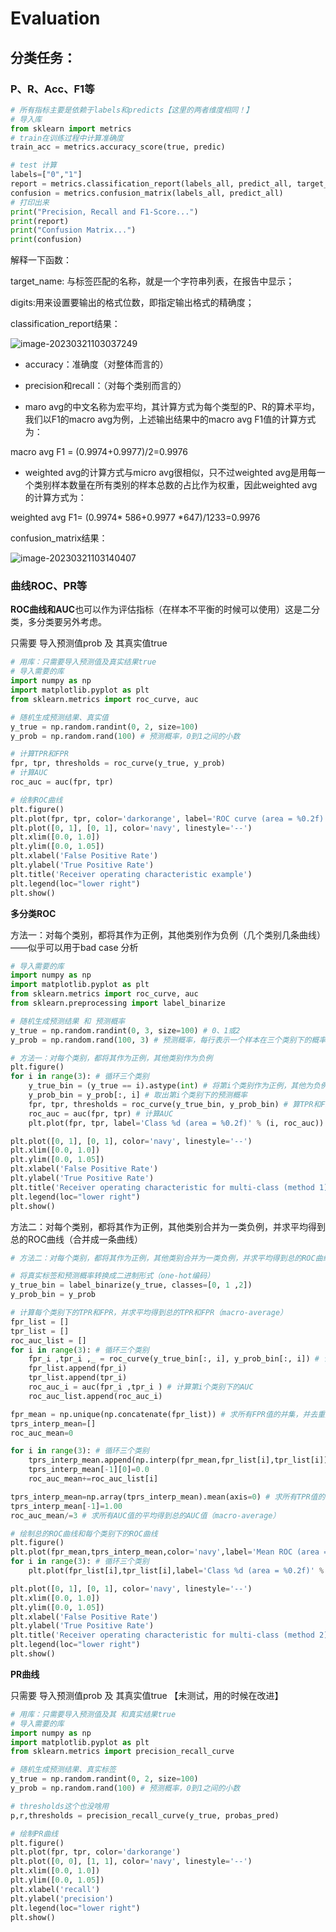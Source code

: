 #  Evaluation

## 分类任务：

###  P、R、Acc、F1等

~~~python
# 所有指标主要是依赖于labels和predicts【这里的两者维度相同！】
# 导入库
from sklearn import metrics 
# train在训练过程中计算准确度
train_acc = metrics.accuracy_score(true, predic) 

# test 计算
labels=["0","1"]
report = metrics.classification_report(labels_all, predict_all, target_names=labels, digits=4)
confusion = metrics.confusion_matrix(labels_all, predict_all)
# 打印出来
print("Precision, Recall and F1-Score...")
print(report)
print("Confusion Matrix...")
print(confusion)
~~~

解释一下函数：

 target_name: 与标签匹配的名称，就是一个字符串列表，在报告中显示；

 digits:用来设置要输出的格式位数，即指定输出格式的精确度；



classification_report结果：

![image-20230321103037249](C:\Users\ASUS\AppData\Roaming\Typora\typora-user-images\image-20230321103037249.png)

* accuracy：准确度（对整体而言的）

* precision和recall：（对每个类别而言的）
* maro avg的中文名称为宏平均，其计算方式为每个类型的P、R的算术平均，我们以F1的macro avg为例，上述输出结果中的macro avg F1值的计算方式为：

macro avg F1 = (0.9974+0.9977)/2=0.9976

* weighted avg的计算方式与micro avg很相似，只不过weighted avg是用每一个类别样本数量在所有类别的样本总数的占比作为权重，因此weighted avg的计算方式为：

weighted avg F1=  (0.9974* 586+0.9977 *647)/1233=0.9976

confusion_matrix结果：

![image-20230321103140407](C:\Users\ASUS\AppData\Roaming\Typora\typora-user-images\image-20230321103140407.png)



###  曲线ROC、PR等

**ROC曲线和AUC**也可以作为评估指标（在样本不平衡的时候可以使用）这是二分类，多分类要另外考虑。

只需要 导入预测值prob 及 其真实值true

~~~python
# 用库：只需要导入预测值及真实结果true
# 导入需要的库
import numpy as np
import matplotlib.pyplot as plt
from sklearn.metrics import roc_curve, auc

# 随机生成预测结果、真实值
y_true = np.random.randint(0, 2, size=100) 
y_prob = np.random.rand(100) # 预测概率，0到1之间的小数

# 计算TPR和FPR
fpr, tpr, thresholds = roc_curve(y_true, y_prob)
# 计算AUC
roc_auc = auc(fpr, tpr)

# 绘制ROC曲线
plt.figure()
plt.plot(fpr, tpr, color='darkorange', label='ROC curve (area = %0.2f)' % roc_auc)
plt.plot([0, 1], [0, 1], color='navy', linestyle='--')
plt.xlim([0.0, 1.0])
plt.ylim([0.0, 1.05])
plt.xlabel('False Positive Rate')
plt.ylabel('True Positive Rate')
plt.title('Receiver operating characteristic example')
plt.legend(loc="lower right")
plt.show()
~~~

**多分类ROC**

方法一：对每个类别，都将其作为正例，其他类别作为负例（几个类别几条曲线）——似乎可以用于bad case 分析

```python
# 导入需要的库
import numpy as np
import matplotlib.pyplot as plt
from sklearn.metrics import roc_curve, auc
from sklearn.preprocessing import label_binarize

# 随机生成预测结果 和 预测概率
y_true = np.random.randint(0, 3, size=100) # 0、1或2
y_prob = np.random.rand(100, 3) # 预测概率，每行表示一个样本在三个类别下的概率

# 方法一：对每个类别，都将其作为正例，其他类别作为负例
plt.figure()
for i in range(3): # 循环三个类别
    y_true_bin = (y_true == i).astype(int) # 将第i个类别作为正例，其他为负例
    y_prob_bin = y_prob[:, i] # 取出第i个类别下的预测概率
    fpr, tpr, thresholds = roc_curve(y_true_bin, y_prob_bin) # 算TPR和FPR
    roc_auc = auc(fpr, tpr) # 计算AUC
    plt.plot(fpr, tpr, label='Class %d (area = %0.2f)' % (i, roc_auc)) # 绘制ROC曲线

plt.plot([0, 1], [0, 1], color='navy', linestyle='--')
plt.xlim([0.0, 1.0])
plt.ylim([0.0, 1.05])
plt.xlabel('False Positive Rate')
plt.ylabel('True Positive Rate')
plt.title('Receiver operating characteristic for multi-class (method 1)')
plt.legend(loc="lower right")
plt.show()
```

方法二：对每个类别，都将其作为正例，其他类别合并为一类负例，并求平均得到总的ROC曲线（合并成一条曲线）

~~~python
# 方法二：对每个类别，都将其作为正例，其他类别合并为一类负例，并求平均得到总的ROC曲线

# 将真实标签和预测概率转换成二进制形式（one-hot编码）
y_true_bin = label_binarize(y_true, classes=[0, 1 ,2]) 
y_prob_bin = y_prob

# 计算每个类别下的TPR和FPR，并求平均得到总的TPR和FPR（macro-average）
fpr_list = []
tpr_list = []
roc_auc_list = []
for i in range(3): # 循环三个类别
    fpr_i ,tpr_i ,_ = roc_curve(y_true_bin[:, i], y_prob_bin[:, i]) # 计算第i个类别下的TPR和FPR 
    fpr_list.append(fpr_i)
    tpr_list.append(tpr_i)
    roc_auc_i = auc(fpr_i ,tpr_i ) # 计算第i个类别下的AUC 
    roc_auc_list.append(roc_auc_i)

fpr_mean = np.unique(np.concatenate(fpr_list)) # 求所有FPR值的并集，并去重排序得到总的FPR值（x轴）
tprs_interp_mean=[] 
roc_auc_mean=0 

for i in range(3): # 循环三个类别 
    tprs_interp_mean.append(np.interp(fpr_mean,fpr_list[i],tpr_list[i])) # 对每个TPR值进行插值得到与总FPR值相对应的TPR值（y轴）
    tprs_interp_mean[-1][0]=0.0 
    roc_auc_mean+=roc_auc_list[i] 

tprs_interp_mean=np.array(tprs_interp_mean).mean(axis=0) # 求所有TPR值的平均得到总的TPR值（macro-average）
tprs_interp_mean[-1]=1.00 
roc_auc_mean/=3 # 求所有AUC值的平均得到总的AUC值（macro-average）

# 绘制总的ROC曲线和每个类别下的ROC曲线
plt.figure()
plt.plot(fpr_mean,tprs_interp_mean,color='navy',label='Mean ROC (area = %0.2f)' % roc_auc_mean) # 绘制总的ROC曲线
for i in range(3): # 循环三个类别
    plt.plot(fpr_list[i],tpr_list[i],label='Class %d (area = %0.2f)' % (i, roc_auc_list[i])) # 绘制每个类别下的ROC曲线

plt.plot([0, 1], [0, 1], color='navy', linestyle='--')
plt.xlim([0.0, 1.0])
plt.ylim([0.0, 1.05])
plt.xlabel('False Positive Rate')
plt.ylabel('True Positive Rate')
plt.title('Receiver operating characteristic for multi-class (method 2)')
plt.legend(loc="lower right")
plt.show()
~~~



**PR曲线**

只需要 导入预测值prob 及 其真实值true  【未测试，用的时候在改进】

~~~python
# 用库：只需要导入预测值及其 和真实结果true
# 导入需要的库
import numpy as np
import matplotlib.pyplot as plt
from sklearn.metrics import precision_recall_curve

# 随机生成预测结果、真实标签
y_true = np.random.randint(0, 2, size=100) 
y_prob = np.random.rand(100) # 预测概率，0到1之间的小数

# thresholds这个也没啥用
p,r,thresholds = precision_recall_curve(y_true, probas_pred)

# 绘制PR曲线
plt.figure()
plt.plot(fpr, tpr, color='darkorange')
plt.plot([0, 0], [1, 1], color='navy', linestyle='--')
plt.xlim([0.0, 1.0])
plt.ylim([0.0, 1.05])
plt.xlabel('recall')
plt.ylabel('precision')
plt.legend(loc="lower right")
plt.show()
~~~

